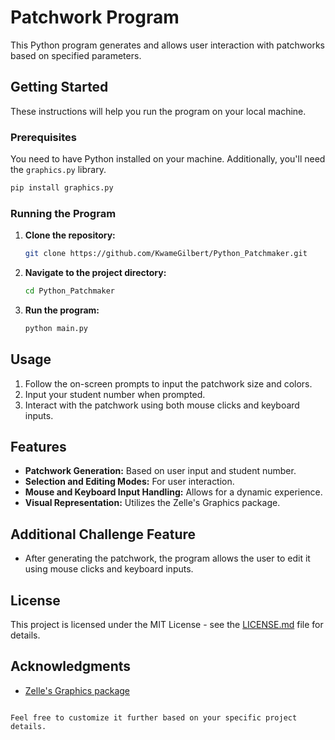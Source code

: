 
# Patchwork Program

This Python program generates and allows user interaction with patchworks based on specified parameters.

## Getting Started

These instructions will help you run the program on your local machine.

### Prerequisites

You need to have Python installed on your machine. Additionally, you'll need the `graphics.py` library.

```bash
pip install graphics.py
```

### Running the Program

1. **Clone the repository:**

   ```bash
   git clone https://github.com/KwameGilbert/Python_Patchmaker.git
   ```

2. **Navigate to the project directory:**

   ```bash
   cd Python_Patchmaker
   ```

3. **Run the program:**

   ```bash
   python main.py
   ```

## Usage

1. Follow the on-screen prompts to input the patchwork size and colors.
2. Input your student number when prompted.
3. Interact with the patchwork using both mouse clicks and keyboard inputs.

## Features

- **Patchwork Generation:** Based on user input and student number.
- **Selection and Editing Modes:** For user interaction.
- **Mouse and Keyboard Input Handling:** Allows for a dynamic experience.
- **Visual Representation:** Utilizes the Zelle's Graphics package.

## Additional Challenge Feature

- After generating the patchwork, the program allows the user to edit it using mouse clicks and keyboard inputs.

## License

This project is licensed under the MIT License - see the [LICENSE.md](LICENSE.md) file for details.

## Acknowledgments

- [Zelle's Graphics package](https://mcsp.wartburg.edu/zelle/python/graphics.py)
```

Feel free to customize it further based on your specific project details.
